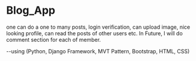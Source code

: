 # Blog_App
one can do a one to many posts, login verification, can upload image, nice looking profile, can read the posts of other users etc. In Future, I will do comment section for each of member.

--using (Python, Django Framework, MVT Pattern, Bootstrap, HTML, CSS)
